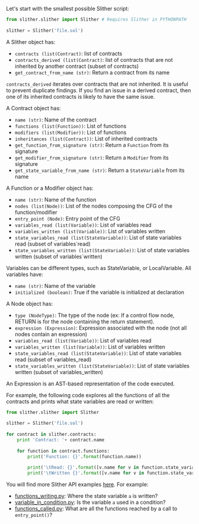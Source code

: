 Let's start with the smallest possible Slither script:

```python
from slither.slither import Slither # Requires Slither in PYTHONPATH  
  
slither = Slither('file.sol')  
```

A Slither object has:
- `contracts (list(Contract)`: list of contracts
- `contracts_derived (list(Contract)`: list of contracts that are not inherited by another contract (subset of contracts)
- `get_contract_from_name (str)`: Return a contract from its name

`contracts_derived` iterates over contracts that are not inherited. It is useful to prevent duplicate findings. If you find an issue in a derived contract, then one of its inherited contracts is likely to have the same issue.

A Contract object has:
- `name (str)`: Name of the contract
- `functions (list(Function))`: List of functions
- `modifiers (list(Modifier))`: List of functions
- `inheritances (list(Contract))`: List of inherited contracts
- `get_function_from_signature (str)`: Return a `Function` from its signature
- `get_modifier_from_signature (str)`: Return a `Modifier` from its signature
- `get_state_variable_from_name (str)`: Return a `StateVariable` from its name

A Function or a Modifier object has:
- `name (str)`: Name of the function
- `nodes (list(Node))`: List of the nodes composing the CFG of the function/modifier
- `entry_point (Node)`: Entry point of the CFG
- `variables_read (list(Variable))`: List of variables read
- `variables_written (list(Variable))`: List of variables written
- `state_variables_read (list(StateVariable))`: List of state variables read (subset of variables`read)
- `state_variables_written (list(StateVariable))`: List of state variables written (subset of variables`written)

Variables can be different types, such as StateVariable, or LocalVariable. All variables have:
- `name (str)`: Name of the variable
- `initialized (boolean)`: True if the variable is initialized at declaration

A Node object has:
- `type (NodeType)`: The type of the node (ex: If a control flow node, RETURN is for the node containing the return statement).
- `expression (Expression)`: Expression associated with the node (not all nodes contain an expression)
- `variables_read (list(Variable))`: List of variables read
- `variables_written (list(Variable))`: List of variables written
- `state_variables_read (list(StateVariable))`: List of state variables read (subset of variables_read)
- `state_variables_written (list(StateVariable))`: List of state variables written (subset of variables_written)

An Expression is an AST-based representation of the code executed.

For example, the following code explores all the functions of all the contracts and prints what state variables are read or written:

```python
from slither.slither import Slither  
  
slither = Slither('file.sol')  
  
for contract in slither.contracts:  
    print 'Contract: '+ contract.name  
  
    for function in contract.functions:  
        print('Function: {}'.format(function.name))  
  
        print('\tRead: {}'.format([v.name for v in function.state_variables_read]))  
        print('\tWritten {}'.format([v.name for v in function.state_variables_written]))
```

You will find more Slither API examples [here](https://github.com/trailofbits/slither/tree/d3265490ea2d92033d83c8f3d9fc8fdb7f3d60f4/examples/scripts). For example:
* [functions_writing.py](https://github.com/trailofbits/slither/blob/d3265490ea2d92033d83c8f3d9fc8fdb7f3d60f4/examples/scripts/functions`writing.py): Where the state variable `a` is written?
* [variable_in_condition.py](https://github.com/trailofbits/slither/blob/d3265490ea2d92033d83c8f3d9fc8fdb7f3d60f4/examples/scripts/variable`in`condition.py): Is the variable `a` used in a condition?
* [functions_called.py](https://github.com/trailofbits/slither/blob/d3265490ea2d92033d83c8f3d9fc8fdb7f3d60f4/examples/scripts/functions`called.py): What are all the functions reached by a call to `entry_point()`?
